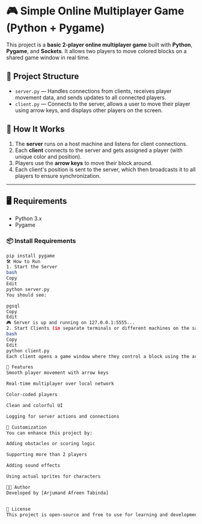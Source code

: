 # 🎮 Simple Online Multiplayer Game (Python + Pygame)

This project is a **basic 2-player online multiplayer game** built with **Python**, **Pygame**, and **Sockets**. It allows two players to move colored blocks on a shared game window in real time.

## 🧩 Project Structure

- `server.py` — Handles connections from clients, receives player movement data, and sends updates to all connected players.
- `client.py` — Connects to the server, allows a user to move their player using arrow keys, and displays other players on the screen.

## 🚀 How It Works

1. The **server** runs on a host machine and listens for client connections.
2. Each **client** connects to the server and gets assigned a player (with unique color and position).
3. Players use the **arrow keys** to move their block around.
4. Each client's position is sent to the server, which then broadcasts it to all players to ensure synchronization.

---

## 🖥️ Requirements

- Python 3.x
- Pygame

### 📦 Install Requirements

```bash
pip install pygame
🛠️ How to Run
1. Start the Server
bash
Copy
Edit
python server.py
You should see:

pgsql
Copy
Edit
🎮 Server is up and running on 127.0.0.1:5555...
2. Start Clients (in separate terminals or different machines on the same network)
bash
Copy
Edit
python client.py
Each client opens a game window where they control a block using the arrow keys.

🎨 Features
Smooth player movement with arrow keys

Real-time multiplayer over local network

Color-coded players

Clean and colorful UI

Logging for server actions and connections

🔧 Customization
You can enhance this project by:

Adding obstacles or scoring logic

Supporting more than 2 players

Adding sound effects

Using actual sprites for characters

👨‍💻 Author
Developed by [Arjumand Afreen Tabinda]


📜 License
This project is open-source and free to use for learning and development purposes.